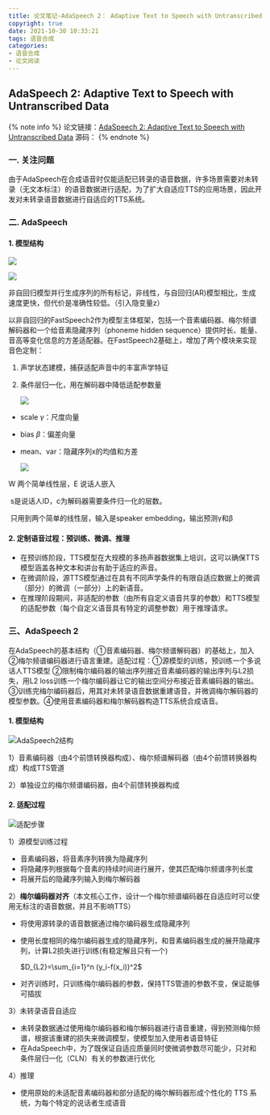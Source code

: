 ```yaml
---
title: 论文笔记-AdaSpeech 2： Adaptive Text to Speech with Untranscribed Data
copyright: true
date: 2021-10-30 10:33:21
tags: 语音合成
categories:
- 语音合成
- 论文阅读
---
```

## AdaSpeech 2: Adaptive Text to Speech with Untranscribed Data
{% note info %}
论文链接：[AdaSpeech 2: Adaptive Text to Speech with Untranscribed Data](https://arxiv.org/pdf/2104.09715)
源码：[](https://github.com/rishikksh20/AdaSpeech2)
{% endnote %}

### 一. 关注问题

​		由于AdaSpeech在合成语音时仅能适配已转录的语音数据，许多场景需要对未转录（无文本标注）的语音数据进行适配，为了扩大自适应TTS的应用场景，因此开发对未转录语音数据进行自适应的TTS系统。
<!-- more -->

### 二. AdaSpeech

#### 1. 模型结构

![](http://pic.panjiangtao.cn/202111031711_378.png)

![](http://pic.panjiangtao.cn/202111032215_966.png)

​		非自回归模型并行生成序列的所有标记，非线性，与自回归(AR)模型相比，生成速度更快，但代价是准确性较低。（引入隐变量z）

​		以非自回归的FastSpeech2作为模型主体框架，包括一个音素编码器、梅尔频谱解码器和一个给音素隐藏序列（phoneme hidden sequence）提供时长、能量、音高等变化信息的方差适配器。在FastSpeech2基础上，增加了两个模块来实现音色定制：

1. 声学状态建模，捕获适配声音中的丰富声学特征

2. 条件层归一化，用在解码器中降低适配参数量

   ![](http://pic.panjiangtao.cn/202111032114_122.png)

* scale $\gamma$：尺度向量

* bias $\beta$：偏差向量

* mean、var：隐藏序列x的均值和方差

  ![](http://pic.panjiangtao.cn/202111032132_25.png)

W 两个简单线性层，E 说话人嵌入

​		s是说话人ID，c为解码器需要条件归一化的层数。

​		只用到两个简单的线性层，输入是speaker embedding，输出预测γ和β

#### 2. 定制语音过程：预训练、微调、推理

* 在预训练阶段，TTS模型在大规模的多扬声器数据集上培训，这可以确保TTS模型涵盖各种文本和讲台有助于适应的声音。
* 在微调阶段，源TTS模型通过在具有不同声学条件的有限自适应数据上的微调（部分）的微调（一部分）上的新语音。
* 在推理阶段期间，非适配的参数（由所有自定义语音共享的参数）和TTS模型的适配参数（每个自定义语音具有特定的调整参数）用于推理请求。

### 三、AdaSpeech 2

​		在AdaSpeech的基本结构（①音素编码器、梅尔频谱解码器）的基础上，加入②梅尔频谱编码器进行语言重建。适配过程：①源模型的训练，预训练一个多说话人TTS模型 ②限制梅尔编码器的输出序列接近音素编码器的输出序列与L2损失，用L2 loss训练一个梅尔编码器让它的输出空间分布接近音素编码器的输出。③训练完梅尔编码器后，用其对未转录语音数据重建语音，并微调梅尔解码器的模型参数。④使用音素编码器和梅尔解码器构造TTS系统合成语音。



#### 1. 模型结构

![AdaSpeech2结构](http://pic.panjiangtao.cn/202110301030_190.jpg)

 1）音素编码器（由4个前馈转换器构成）、梅尔频谱解码器（由4个前馈转换器构成）构成TTS管道

 2）单独设立的梅尔频谱编码器，由4个前馈转换器构成

#### 2. 适配过程

![适配步骤](http://pic.panjiangtao.cn/202110301031_731.jpg)

1）源模型训练过程

*  音素编码器，将音素序列转换为隐藏序列
*  将隐藏序列根据每个音素的持续时间进行展开，使其匹配梅尔频谱序列长度
*  将展开后的隐藏序列输入到梅尔解码器

2）**梅尔编码器对齐**（本文核心工作，设计一个梅尔频谱编码器在自适应时可以使用无标注的语音数据，并且不影响TTS）

* 将使用源转录的语音数据通过梅尔编码器生成隐藏序列

* 使用长度相同的梅尔编码器生成的隐藏序列，和音素编码器生成的展开隐藏序列，计算L2损失进行训练(有稳定解且只有一个)

  $D_{L2}=\sum_{i=1}^n (y_i-f(x_i))^2$

* 对齐训练时，只训练梅尔编码器的参数，保持TTS管道的参数不变，保证能够可插拔

3）未转录语音自适应

* 未转录数据通过使用梅尔编码器和梅尔解码器进行语音重建，得到预测梅尔频谱，根据该重建的损失来微调模型，使模型加入使用者语音特征
* 在AdaSpeech中，为了既保证自适应质量同时使微调参数尽可能少，只对和条件层归一化（CLN）有关的参数进行优化

4）推理

* 使用原始的未适配音素编码器和部分适配的梅尔解码器形成个性化的 TTS 系统，为每个特定的说话者生成语音

